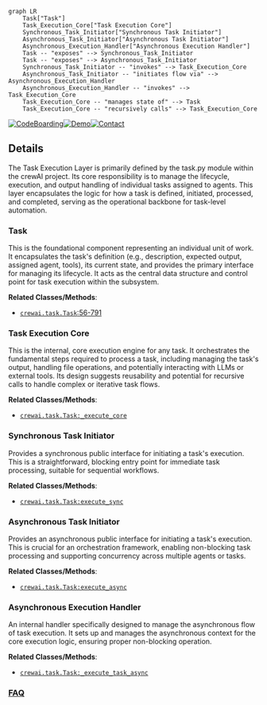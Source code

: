 ```mermaid
graph LR
    Task["Task"]
    Task_Execution_Core["Task Execution Core"]
    Synchronous_Task_Initiator["Synchronous Task Initiator"]
    Asynchronous_Task_Initiator["Asynchronous Task Initiator"]
    Asynchronous_Execution_Handler["Asynchronous Execution Handler"]
    Task -- "exposes" --> Synchronous_Task_Initiator
    Task -- "exposes" --> Asynchronous_Task_Initiator
    Synchronous_Task_Initiator -- "invokes" --> Task_Execution_Core
    Asynchronous_Task_Initiator -- "initiates flow via" --> Asynchronous_Execution_Handler
    Asynchronous_Execution_Handler -- "invokes" --> Task_Execution_Core
    Task_Execution_Core -- "manages state of" --> Task
    Task_Execution_Core -- "recursively calls" --> Task_Execution_Core
```

[![CodeBoarding](https://img.shields.io/badge/Generated%20by-CodeBoarding-9cf?style=flat-square)](https://github.com/CodeBoarding/GeneratedOnBoardings)[![Demo](https://img.shields.io/badge/Try%20our-Demo-blue?style=flat-square)](https://www.codeboarding.org/demo)[![Contact](https://img.shields.io/badge/Contact%20us%20-%20contact@codeboarding.org-lightgrey?style=flat-square)](mailto:contact@codeboarding.org)

## Details

The Task Execution Layer is primarily defined by the task.py module within the crewAI project. Its core responsibility is to manage the lifecycle, execution, and output handling of individual tasks assigned to agents. This layer encapsulates the logic for how a task is defined, initiated, processed, and completed, serving as the operational backbone for task-level automation.

### Task
This is the foundational component representing an individual unit of work. It encapsulates the task's definition (e.g., description, expected output, assigned agent, tools), its current state, and provides the primary interface for managing its lifecycle. It acts as the central data structure and control point for task execution within the subsystem.


**Related Classes/Methods**:

- <a href="https://github.com/crewAIInc/crewAI/blob/main/src/crewai/task.py#L56-L791" target="_blank" rel="noopener noreferrer">`crewai.task.Task`:56-791</a>


### Task Execution Core
This is the internal, core execution engine for any task. It orchestrates the fundamental steps required to process a task, including managing the task's output, handling file operations, and potentially interacting with LLMs or external tools. Its design suggests reusability and potential for recursive calls to handle complex or iterative task flows.


**Related Classes/Methods**:

- <a href="https://github.com/crewAIInc/crewAI/blob/main/src/crewai/task.py" target="_blank" rel="noopener noreferrer">`crewai.task.Task:_execute_core`</a>


### Synchronous Task Initiator
Provides a synchronous public interface for initiating a task's execution. This is a straightforward, blocking entry point for immediate task processing, suitable for sequential workflows.


**Related Classes/Methods**:

- <a href="https://github.com/crewAIInc/crewAI/blob/main/src/crewai/task.py" target="_blank" rel="noopener noreferrer">`crewai.task.Task:execute_sync`</a>


### Asynchronous Task Initiator
Provides an asynchronous public interface for initiating a task's execution. This is crucial for an orchestration framework, enabling non-blocking task processing and supporting concurrency across multiple agents or tasks.


**Related Classes/Methods**:

- <a href="https://github.com/crewAIInc/crewAI/blob/main/src/crewai/task.py" target="_blank" rel="noopener noreferrer">`crewai.task.Task:execute_async`</a>


### Asynchronous Execution Handler
An internal handler specifically designed to manage the asynchronous flow of task execution. It sets up and manages the asynchronous context for the core execution logic, ensuring proper non-blocking operation.


**Related Classes/Methods**:

- <a href="https://github.com/crewAIInc/crewAI/blob/main/src/crewai/task.py" target="_blank" rel="noopener noreferrer">`crewai.task.Task:_execute_task_async`</a>




### [FAQ](https://github.com/CodeBoarding/GeneratedOnBoardings/tree/main?tab=readme-ov-file#faq)